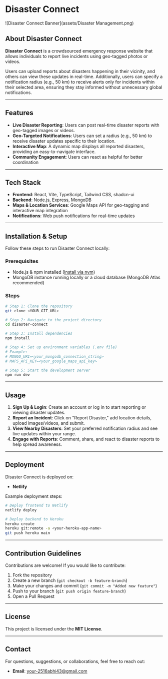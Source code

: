 # Disaster Connect

![Disaster Connect Banner](assets/Disaster Management.png)


## About Disaster Connect

**Disaster Connect** is a crowdsourced emergency response website that allows individuals to report live incidents using geo-tagged photos or videos. 

Users can upload reports about disasters happening in their vicinity, and others can view these updates in real-time. Additionally, users can specify a notification radius (e.g., 50 km) to receive alerts only for incidents within their selected area, ensuring they stay informed without unnecessary global notifications.

---

## Features

- **Live Disaster Reporting**: Users can post real-time disaster reports with geo-tagged images or videos.
- **Geo-Targeted Notifications**: Users can set a radius (e.g., 50 km) to receive disaster updates specific to their location.
- **Interactive Map**: A dynamic map displays all reported disasters, providing an easy-to-navigate interface.
- **Community Engagement**: Users can react as helpful for better coordination

---

## Tech Stack

- **Frontend**: React, Vite, TypeScript, Tailwind CSS, shadcn-ui
- **Backend**: Node.js, Express, MongoDB
- **Maps & Location Services**: Google Maps API for geo-tagging and interactive map integration
- **Notifications**: Web push notifications for real-time updates

---

## Installation & Setup

Follow these steps to run Disaster Connect locally:

### Prerequisites
- Node.js & npm installed ([Install via nvm](https://github.com/nvm-sh/nvm#installing-and-updating))
- MongoDB instance running locally or a cloud database (MongoDB Atlas recommended)

### Steps
```sh
# Step 1: Clone the repository
git clone <YOUR_GIT_URL>

# Step 2: Navigate to the project directory
cd disaster-connect

# Step 3: Install dependencies
npm install

# Step 4: Set up environment variables (.env file)
# Example:
# MONGO_URI=<your_mongodb_connection_string>
# MAPS_API_KEY=<your_google_maps_api_key>

# Step 5: Start the development server
npm run dev
```

---

## Usage

1. **Sign Up & Login**: Create an account or log in to start reporting or viewing disaster updates.
2. **Report an Incident**: Click on "Report Disaster," add location details, upload images/videos, and submit.
3. **View Nearby Disasters**: Set your preferred notification radius and see live updates within your range.
4. **Engage with Reports**: Comment, share, and react to disaster reports to help spread awareness.

---

## Deployment

Disaster Connect is deployed on:
- **Netlify** 


Example deployment steps:
```sh
# Deploy frontend to Netlify
netlify deploy

# Deploy backend to Heroku
heroku create
heroku git:remote -a <your-heroku-app-name>
git push heroku main
```

---

## Contribution Guidelines

Contributions are welcome! If you would like to contribute:
1. Fork the repository
2. Create a new branch (`git checkout -b feature-branch`)
3. Make your changes and commit (`git commit -m "Added new feature"`)
4. Push to your branch (`git push origin feature-branch`)
5. Open a Pull Request

---

## License

This project is licensed under the **MIT License**.

---

## Contact

For questions, suggestions, or collaborations, feel free to reach out:
- **Email**: [your-2516abhi43@gmail.com](mailto:2516abhi43@gmail.com)


